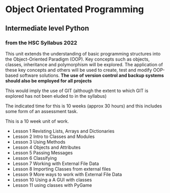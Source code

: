 # Object Orientated Programming
## Intermediate level Python


### from the HSC Syllabus 2022

This unit extends the understanding of basic programming structures into the Object-Oriented Paradigm (OOP). Key concepts such as objects, classes, inheritance and polymorphism will be explored. The application of these key concepts and others will be used to create, test and modify OOP-based software solutions. **The use of version control and backup systems should also be employed for all projects**

This would imply the use of GIT (although the extent to which GIT is explored has not been eluded to in the syllabus)

The indicated time for this is 10 weeks (approx 30 hours) and this includes some form of an assessment task.

This is a 10 week unit of work.

- Lesson 1 Revisting Lists, Arrays and Dictionaries
- Lesson 2 Intro to Classes and Modules
- Lesson 3 Using Methods
- Lesson 4 Objects and Attributes
- Lesson 5 Passing Messages
- Lesson 6 Classifying
- Lesson 7 Working with External File Data
- Lesson 8 Importing Classes from external files
- Lesson 9 More ways to work with External File Data
- Lesson 10 Using a A GUI with classes
- Lesson 11 using classes with PyGame


